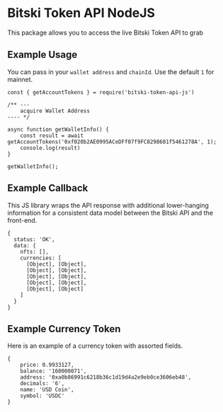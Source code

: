 # Bitski Token API NodeJS

This package allows you to access the live Bitski Token API to grab 

## Example Usage

You can pass in your `wallet address` and `chainId`. Use the default `1` for mainnet.

```
const { getAccountTokens } = require('bitski-token-api-js')

/** ---
    acquire Wallet Address
---- */

async function getWalletInfo() {
    const result = await getAccountTokens('0xf020b2AE0995ACeDFf07f9FC8298681f5461278A', 1);
    console.log(result)
}

getWalletInfo();
```

## Example Callback

This JS library wraps the API response with additional lower-hanging information for a consistent data model between the Bitski API and the front-end.

```
{
  status: 'OK',
  data: {
    nfts: [],
    currencies: [
      [Object], [Object],
      [Object], [Object],
      [Object], [Object],
      [Object], [Object],
      [Object], [Object]
    ]
  }
}
```

## Example Currency Token

Here is an example of a currency token with assorted fields.

```
{
    price: 0.9933127,
    balance: '160000071',
    address: '0xa0b86991c6218b36c1d19d4a2e9eb0ce3606eb48',
    decimals: '6',
    name: 'USD Coin',
    symbol: 'USDC'
}
```
